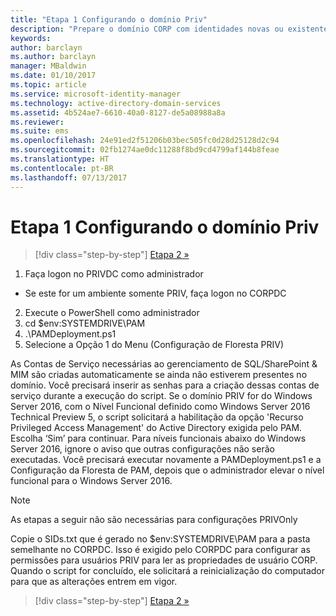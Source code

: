 ```yaml
---
title: "Etapa 1 Configurando o domínio Priv"
description: "Prepare o domínio CORP com identidades novas ou existentes para serem gerenciadas pelo Privileged Identity Manager usando scripts"
keywords: 
author: barclayn
ms.author: barclayn
manager: MBaldwin
ms.date: 01/10/2017
ms.topic: article
ms.service: microsoft-identity-manager
ms.technology: active-directory-domain-services
ms.assetid: 4b524ae7-6610-40a0-8127-de5a08988a8a
ms.reviewer: 
ms.suite: ems
ms.openlocfilehash: 24e91ed2f51206b03bec505fc0d28d25128d2c94
ms.sourcegitcommit: 02fb1274ae0dc11288f8bd9cd4799af144b8feae
ms.translationtype: HT
ms.contentlocale: pt-BR
ms.lasthandoff: 07/13/2017
---
```

# Etapa 1 Configurando o domínio Priv
<a id="step-1-configuring-the-priv-domain" class="xliff"></a>

>[!div class="step-by-step"]
[Etapa 2 »](sp1-step2-configuring-corp-domain.md)

1. Faça logon no PRIVDC como administrador
  * Se este for um ambiente somente PRIV, faça logon no CORPDC
2. Execute o PowerShell como administrador
3. cd $env:SYSTEMDRIVE\PAM
4. .\PAMDeployment.ps1
5. Selecione a Opção 1 do Menu (Configuração de Floresta PRIV)


As Contas de Serviço necessárias ao gerenciamento de SQL/SharePoint & MIM são criadas automaticamente se ainda não estiverem presentes no domínio. Você precisará inserir as senhas para a criação dessas contas de serviço durante a execução do script.
Se o domínio PRIV for do Windows Server 2016, com o Nível Funcional definido como Windows Server 2016 Technical Preview 5, o script solicitará a habilitação da opção 'Recurso Privileged Access Management' do Active Directory exigida pelo PAM. Escolha ‘Sim’ para continuar.
Para níveis funcionais abaixo do Windows Server 2016, ignore o aviso que outras configurações não serão executadas. Você precisará executar novamente a PAMDeployment.ps1 e a Configuração da Floresta de PAM, depois que o administrador elevar o nível funcional para o Windows Server 2016.

>[!NOTE]
>As etapas a seguir não são necessárias para configurações PRIVOnly

Copie o SIDs.txt que é gerado no $env:SYSTEMDRIVE\PAM para a pasta semelhante no CORPDC. Isso é exigido pelo CORPDC para configurar as permissões para usuários PRIV para ler as propriedades de usuário CORP.
Quando o script for concluído, ele solicitará a reinicialização do computador para que as alterações entrem em vigor.

>[!div class="step-by-step"]
[Etapa 2 »](sp1-step2-configuring-corp-domain.md)
